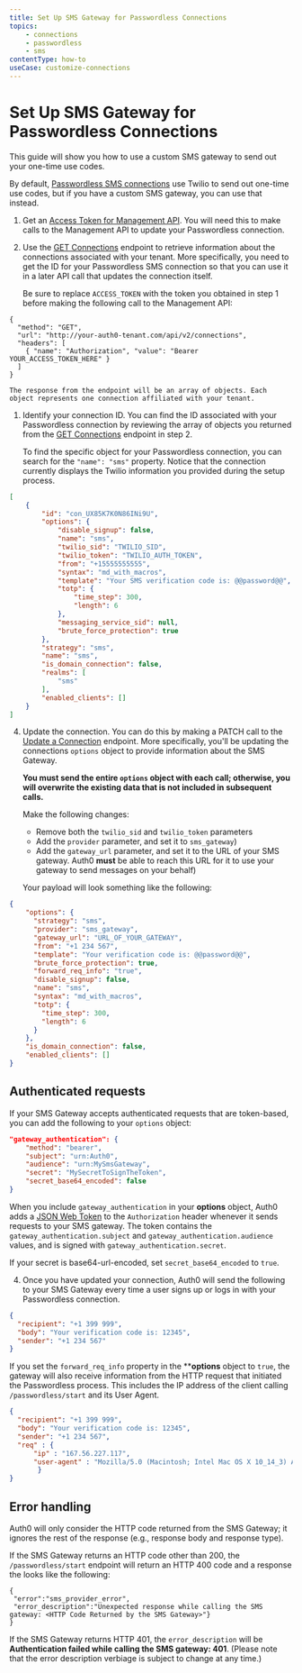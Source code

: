 ```yaml
---
title: Set Up SMS Gateway for Passwordless Connections
topics:
    - connections
    - passwordless
    - sms
contentType: how-to
useCase: customize-connections
---
```

# Set Up SMS Gateway for Passwordless Connections

This guide will show you how to use a custom SMS gateway to send out your one-time use codes.

By default, [Passwordless SMS connections](/dashboard/guides/connections/set-up-connections-passwordless) use Twilio to send out one-time use codes, but if you have a custom SMS gateway, you can use that instead.

1. Get an [Access Token for Management API](/api/management/v2/tokens). You will need this to make calls to the Management API to update your Passwordless connection.

2. Use the [GET Connections](/api/management/v2#!/Connections/get_connections) endpoint to retrieve information about the connections associated with your tenant. More specifically, you need to get the ID for your Passwordless SMS connection so that you can use it in a later API call that updates the connection itself.

    Be sure to replace `ACCESS_TOKEN` with the token you obtained in step 1 before making the following call to the Management API:
    
```har
{
  "method": "GET",
  "url": "http://your-auth0-tenant.com/api/v2/connections",
  "headers": [
    { "name": "Authorization", "value": "Bearer YOUR_ACCESS_TOKEN_HERE" }
  ]
}
```
    
    The response from the endpoint will be an array of objects. Each object represents one connection affiliated with your tenant.
    
1. Identify your connection ID. You can find the ID associated with your Passwordless connection by reviewing the array of objects you returned from the [GET Connections](/api/management/v2#!/Connections/get_connections) endpoint in step 2.

    To find the specific object for your Passwordless connection, you can search for the `"name": "sms"` property. Notice that the connection currently displays the Twilio information you provided during the setup process.

```json
[
    {
        "id": "con_UX85K7K0N86INi9U",
        "options": {
            "disable_signup": false,
            "name": "sms",
            "twilio_sid": "TWILIO_SID",
            "twilio_token": "TWILIO_AUTH_TOKEN",
            "from": "+15555555555",
            "syntax": "md_with_macros",
            "template": "Your SMS verification code is: @@password@@",
            "totp": {
                "time_step": 300,
                "length": 6
            },
            "messaging_service_sid": null,
            "brute_force_protection": true
        },
        "strategy": "sms",
        "name": "sms",
        "is_domain_connection": false,
        "realms": [
            "sms"
        ],
        "enabled_clients": []
    }
]
```

4. Update the connection. You can do this by making a PATCH call to the [Update a Connection](/api/management/v2#!/Connections/patch_connections_by_id) endpoint. More specifically, you'll be updating the connections `options` object to provide information about the SMS Gateway.

    **You must send the entire `options` object with each call; otherwise, you will overwrite the existing data that is not included in subsequent calls.**

    Make the following changes: 

    * Remove both the `twilio_sid` and `twilio_token` parameters
    * Add the `provider` parameter, and set it to `sms_gateway`)
    * Add the `gateway_url` parameter, and set it to the URL of your SMS gateway. Auth0 **must** be able to reach this URL for it to use your gateway to send messages on your behalf)

    Your payload will look something like the following:

```json
{
    "options": {
      "strategy": "sms",
      "provider": "sms_gateway",
      "gateway_url": "URL_OF_YOUR_GATEWAY",
      "from": "+1 234 567",
      "template": "Your verification code is: @@password@@",
      "brute_force_protection": true,
      "forward_req_info": "true",
      "disable_signup": false,
      "name": "sms",
      "syntax": "md_with_macros",
      "totp": {
        "time_step": 300,
        "length": 6
      }
    },
    "is_domain_connection": false,
    "enabled_clients": []
}
```

## Authenticated requests

If your SMS Gateway accepts authenticated requests that are token-based, you can add the following to your `options` object:

```json
"gateway_authentication": {
    "method": "bearer",
    "subject": "urn:Auth0",
    "audience": "urn:MySmsGateway",
    "secret": "MySecretToSignTheToken",
    "secret_base64_encoded": false
}
```

When you include `gateway_authentication` in your **options** object, Auth0 adds a [JSON Web Token](/jwt) to the `Authorization` header whenever it sends requests to your SMS gateway. The token contains the `gateway_authentication.subject` and `gateway_authentication.audience` values, and is signed with `gateway_authentication.secret`.

If your secret is base64-url-encoded, set `secret_base64_encoded` to `true`.

4. Once you have updated your connection, Auth0 will send the following to your SMS Gateway every time a user signs up or logs in with your Passwordless connection.

```json
{
  "recipient": "+1 399 999",
  "body": "Your verification code is: 12345",
  "sender": "+1 234 567"
}
```

If you set the `forward_req_info` property in the ****options** object to `true`, the gateway will also receive information from the HTTP request that initiated the Passwordless process. This includes the IP address of the client calling `/passwordless/start` and its User Agent.

```json
{
  "recipient": "+1 399 999",
  "body": "Your verification code is: 12345",
  "sender": "+1 234 567",
  "req" : { 
      "ip" : "167.56.227.117",
      "user-agent" : "Mozilla/5.0 (Macintosh; Intel Mac OS X 10_14_3) AppleWebKit/537.36 (KHTML, like Gecko) Chrome/72.0.3626.109 Safari/537.36"
       }
}
```

## Error handling

Auth0 will only consider the HTTP code returned from the SMS Gateway; it ignores the rest of the response (e.g., response body and response type).

If the SMS Gateway returns an HTTP code other than 200, the `/passwordless/start` endpoint will return an HTTP 400 code and a response the looks like the following:

```
{
 "error":"sms_provider_error",
 "error_description":"Unexpected response while calling the SMS gateway: <HTTP Code Returned by the SMS Gateway>"}
}
```

If the SMS Gateway returns HTTP 401, the `error_description` will be **Authentication failed while calling the SMS gateway: 401**. (Please note that the error description verbiage is subject to change at any time.)